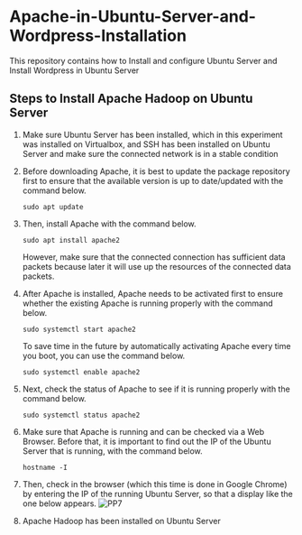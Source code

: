 # Apache-in-Ubuntu-Server-and-Wordpress-Installation
This repository contains how to Install and configure Ubuntu Server and Install Wordpress in Ubuntu Server

## Steps to Install Apache Hadoop on Ubuntu Server
1. Make sure Ubuntu Server has been installed, which in this experiment was installed on Virtualbox, and SSH has been installed on Ubuntu Server and make sure the connected network is in a stable condition
2. Before downloading Apache, it is best to update the package repository first to ensure that the available version is up to date/updated with the command below.
	```
	sudo apt update
	```

3. Then, install Apache with the command below.
   	```
	sudo apt install apache2
	```

	However, make sure that the connected connection has sufficient data packets because later it will use up the resources of the connected data packets.
4. After Apache is installed, Apache needs to be activated first to ensure whether the existing Apache is running properly with the command below.
	```
	sudo systemctl start apache2
	```

	To save time in the future by automatically activating Apache every time you boot, you can use the command below.
	```
	sudo systemctl enable apache2
	```
5. Next, check the status of Apache to see if it is running properly with the command below.
	```
	sudo systemctl status apache2
	```
6. Make sure that Apache is running and can be checked via a Web Browser. Before that, it is important to find out the IP of the Ubuntu Server that is running, with the command below.
	```
	hostname -I
	```
7. Then, check in the browser (which this time is done in Google Chrome) by entering the IP of the running Ubuntu Server, so that a display like the one below appears.
	![PP7](https://github.com/ShinnoHonobu/Apache-in-Ubuntu-Server-and-Wordpress-Installation/assets/113822318/577fe4ec-6805-499d-bd67-82bd4c92a83a)

8. Apache Hadoop has been installed on Ubuntu Server
